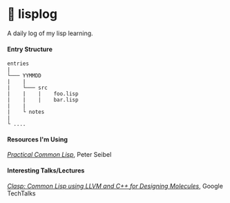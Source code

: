 # :notebook: lisplog

A daily log of my lisp learning.

#### Entry Structure
```
entries
|
└─── YYMMDD
|    |
|    └─── src
|    |    |    foo.lisp
|    |    |    bar.lisp
|    |
|    └ notes
|  
└ ....
```

#### Resources I'm Using
[*Practical Common Lisp*](http://www.gigamonkeys.com/book/), Peter Seibel

#### Interesting Talks/Lectures
[*Clasp: Common Lisp using LLVM and C++ for Designing Molecules*](https://www.youtube.com/watch?v=0rSMt1pAlbE), Google TechTalks
